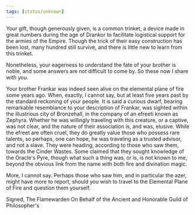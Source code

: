 ```yaml
---
tags: [status/unknown]
---
```


Your gift, though generously given, is a common trinket, a device made in great numbers during the age of Drankor to facilitate logistical support for the armies of the Empire. Though the trick of their easy construction has been lost, many hundred still survive, and there is little new to learn from this trinket.

Nonetheless, your eagerness to understand the fate of your brother is noble, and some answers are not difficult to come by. So these now I share with you.

Your brother Frankar was indeed seen alive on the elemental plane of fire some years ago. When, exactly, I cannot say, but at least five years past by the standard reckoning of your people. It is said a curious dwarf, bearing remarkable resemblance to your description of Frankar, was sighted within the illustrious city of Bronzehall, in the company of an efreeti known as Zephyra. Whether he was willingly traveling with this creature, or a captive, was not clear, and the nature of their association is, and was, elusive. While the efreet are often cruel, they do greatly value those who possess rare talents, so perhaps, one can hope, he was traveling as a trusted advisor, and not a slave. They were heading, according to those who saw them, towards the Cinder Wastes. Some claimed that they sought knowledge of the Oracle's Pyre, though what such a thing was, or is, is not known to me, beyond the obvious link from the name with both fire and divination magic. 

More, I cannot say. Perhaps those who saw him, and in particular the azer, might have more to report, should you wish to travel to the Elemental Plane of Fire and question them yourself. 

Signed,
The Flamewarden
On Behalf of the Ancient and Honorable Guild of Philosopher's